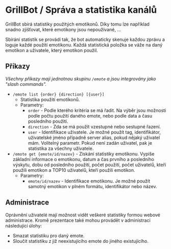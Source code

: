 # GrillBot / Správa a statistika kanálů

GrillBot sbírá statistiky použitých emotikonů. Díky tomu lze například snadno zjišťovat, které emotikony jsou nepoužívané, ...

Sbírání statistik se provádí tak, že bot automaticky skenuje každou zprávu a loguje každé použití emotikonu. Každá statistická položka se váže na daný emotikon a uživatele, který emotikon použil.

## Příkazy

*Všechny příkazy mají jednotnou skupinu `/emote` a jsou integrovány jako "slash commands".*

- `/emote list {order} {direction} [{user}]`
  - Statistika použití emotikonů.
  - Parametry:
    - `order` - Podle kterého kritéria se má řadit. Na výběr jsou možnosti podle počtu použití daného emote, nebo podle data a času posledního použití.
    - `direction` - Zda se má použít vzestupné nebo sestupné řazení.
    - `user` - Identifikace uživatele. Je možné použít tag, identifikátor, uživatelské jméno případně server alias, pokud nějaký uživatel mám. Volitelný parametr. Pokud není zadán uživatel, pak je statistika za všechny uživatele.
- `/emote get {emote/id/nazev}` - Získání statistiky emotikonu. Vypíše základní informace o emotikonu, datum a čas prvního a posledního výskytu, dobu od posledního použití, počet použití, počet uživatelů, kteří použili emotikon a TOP10 uživatelů, kteří použili emotikon.
  - Parametry:
    - `emote/id/nazev` - Identifikace emotikonu. Je možné použít samotný emotikon v plném formátu, identifikátor nebo název.

## Administrace

Oprávnění uživatelé mají možnost vidět veškeré statistiky formou webové administrace. Kromě prezentace také mohou provádět v administraci následující úlohy:

- Smazat statistiku pro daný emote.
- Sloučit statistiku z již neexistujícího emote do jiného existujícího.
